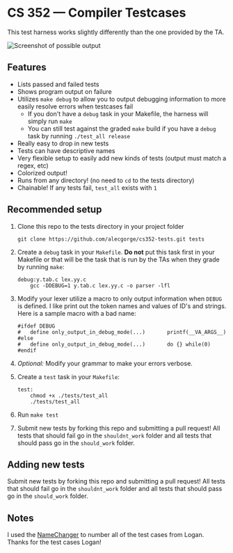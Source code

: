 # CS 352 — Compiler Testcases

This test harness works slightly differently than the one provided by the TA.

![Screenshot of possible output](https://cdn.rawgit.com/alecgorge/cs352-tests/master/screenshot.png)

## Features

* Lists passed and failed tests
* Shows program output on failure
* Utilizes `make debug` to allow you to output debugging information to more easily resolve errors when testcases fail
  * If you don't have a `debug` task in your Makefile, the harness will simply run `make`
  * You can still test against the graded `make` build if you have a `debug` task by running `./test_all release`
* Really easy to drop in new tests
* Tests can have descriptive names
* Very flexible setup to easily add new kinds of tests (output must match a regex, etc)
* Colorized output!
* Runs from any directory! (no need to `cd` to the tests directory)
* Chainable! If any tests fail, `test_all` exists with `1`

## Recommended setup

1. Clone this repo to the tests directory in your project folder

	```	
	git clone https://github.com/alecgorge/cs352-tests.git tests
	```
	
2. Create a `debug` task in your `Makefile`. **Do not** put this task first in your Makefile or that will be the task that is run by the TAs when they grade by running `make`:

	```
	debug:y.tab.c lex.yy.c
		gcc -DDEBUG=1 y.tab.c lex.yy.c -o parser -lfl
	```
3. Modify your lexer utilize a macro to only output information when `DEBUG` is defined. I like print out the token names and values of ID's and strings. Here is a sample macro with a bad name:

	```
	#ifdef DEBUG
	#	define only_output_in_debug_mode(...) 		printf(__VA_ARGS__)
	#else
	#	define only_output_in_debug_mode(...) 		do {} while(0)
	#endif
	```
4. *Optional:* Modify your grammar to make your errors verbose.
5. Create a `test` task in your `Makefile`:

	```
	test:
		chmod +x ./tests/test_all
		./tests/test_all
	```
6. Run `make test`
7. Submit new tests by forking this repo and submitting a pull request! All tests that should fail go in the `shouldnt_work` folder and all tests that should pass go in the `should_work` folder.

## Adding new tests

Submit new tests by forking this repo and submitting a pull request! All tests that should fail go in the `shouldnt_work` folder and all tests that should pass go in the `should_work` folder.

## Notes

I used the [NameChanger](http://mrrsoftware.com/namechanger/) to number all of the test cases from Logan. Thanks for the test cases Logan!
